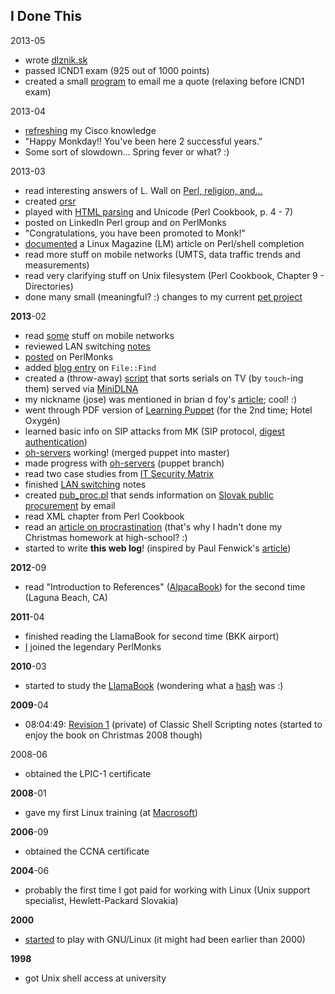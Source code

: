## I Done This

2013-05

* wrote [dlznik.sk](https://github.com/jreisinger/audit/blob/master/scripts/dlznik.pl)
* passed ICND1 exam (925 out of 1000 points)
* created a small [program](https://github.com/jreisinger/varia/blob/master/quote-sender.pl) to email me a quote (relaxing before ICND1 exam)

2013-04

* [refreshing](http://www.amazon.com/CCENT-ICND1-640-822-Official-Guide/dp/1587204258/ref=sr_1_1?s=books&ie=UTF8&qid=1367924082&sr=1-1&keywords=icnd1) my Cisco knowledge
* "Happy Monkday!! You've been here 2 successful years."
* Some sort of slowdown... Spring fever or what? :)

2013-03

* read interesting answers of L. Wall on [Perl, religion, and...](http://interviews.slashdot.org/story/02/09/06/1343222/larry-wall-on-perl-religion-and)
* created [orsr](https://github.com/jreisinger/audit/tree/master/orsr)
* played with [HTML parsing](http://openhouse.sk/blog/html-parsing.html) and Unicode (Perl Cookbook, p. 4 - 7)
* posted on LinkedIn Perl group and on PerlMonks
* "Congratulations, you have been promoted to Monk!"
* [documented](http://openhouse.sk/blog/shell-completion.html) a Linux Magazine (LM) article on Perl/shell completion
* read more stuff on mobile networks (UMTS, data traffic trends and measurements)
* read very clarifying stuff on Unix filesystem (Perl Cookbook, Chapter 9 - Directories)
* done many small (meaningful? :) changes to my current [pet project](https://github.com/jreisinger/www.openhouse.sk)

**2013**-02

* read [some](http://www.openhouse.sk/blog/gsm.html) stuff on mobile networks
* reviewed LAN switching [notes](http://www.openhouse.sk/blog/02_switching.html)
* [posted](http://perlmonks.org/?node_id=1020778) on PerlMonks
* added [blog entry](http://openhouse.sk/blog/file-find.html) on `File::Find`
* created a (throw-away) [script](https://gist.github.com/jreisinger/5071103) that sorts serials on TV (by `touch`-ing them) served via [MiniDLNA](https://wiki.archlinux.org/index.php/MiniDLNA)
* my nickname (jose) was mentioned in brian d foy's [article](http://www.learning-perl.com/?p=356); cool! :)
* went through PDF version of [Learning Puppet](http://docs.puppetlabs.com/learning/index.html) (for the 2nd time; Hotel Oxygén)
* learned basic info on SIP attacks from MK (SIP protocol, [digest authentication](https://en.wikipedia.org/wiki/Digest_authentication))
* [oh-servers](https://github.com/open-house/oh-servers) working! (merged puppet into master)
* made progress with [oh-servers](https://github.com/open-house/oh-servers) (puppet branch)
* read two case studies from [IT Security Matrix](http://www.amazon.com/Security-Metrics-Practical-Framework-Protecting/dp/0071713409/ref=sr_1_3?s=books&ie=UTF8&qid=1361298694&sr=1-3&keywords=security+metrics)
* finished [LAN switching](http://www.openhouse.sk/blog/02_switching.html) notes
* created [pub_proc.pl](https://github.com/jreisinger/varia/blob/master/pub_proc.pl) that sends information on [Slovak public procurement](http://www.uvo.gov.sk/evestnik/-/vestnik/aktual) by email
* read XML chapter from Perl Cookbook
* read an [article on procrastination](http://lesswrong.com/lw/3w3/how_to_beat_procrastination/) (that's why I hadn't done my Christmas homework at high-school? :)
* started to write **this web log**! (inspired by Paul Fenwick's [article](http://privacygeek.blogspot.com.au/2013/02/reimplementing-idonethis-memory-service.html))

**2012**-09

* read "Introduction to References" ([AlpacaBook](http://www.openhouse.sk/blog/perl_resources.html)) for the second time (Laguna Beach, CA)

**2011**-04

* finished reading the LlamaBook for second time (BKK airport)
* [I](http://perlmonks.org/?node_id=898593) joined the legendary PerlMonks

**2010**-03

* started to study the [LlamaBook](http://www.openhouse.sk/blog/perl_resources.html) (wondering what a [hash](http://perldoc.perl.org/perlintro.html#Perl-variable-types) was :)

**2009**-04

* 08:04:49: [Revision 1](https://wiki.openhouse.sk/action/recall/ShellScripting?action=recall&rev=1) (private) of Classic Shell Scripting notes (started to enjoy the book on Christmas 2008 though)

2008-06

* obtained the LPIC-1 certificate

**2008**-01

* gave my first Linux training (at [Macrosoft](http://www.macrosoft.sk/))

**2006**-09

* obtained the CCNA certificate

**2004**-06

* probably the first time I got paid for working with Linux (Unix support specialist, Hewlett-Packard Slovakia)

**2000**

* [started](https://raw.github.com/jreisinger/blog/master/files/dawn_of_linux.jpg) to play with GNU/Linux (it might had been earlier than 2000)

**1998**

* got Unix shell access at university
